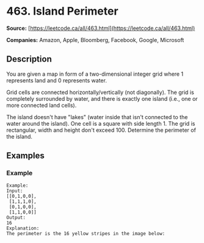 # 463. Island Perimeter

**Source:** [https://leetcode.ca/all/463.html](https://leetcode.ca/all/463.html)

**Companies:** Amazon, Apple, Bloomberg, Facebook, Google, Microsoft

## Description

You are given a map in form of a two-dimensional integer grid where 1 represents land and 0
        represents water.

Grid cells are connected horizontally/vertically (not diagonally). The grid is completely
        surrounded by water, and there is exactly one island (i.e., one or more connected land
        cells).

The island doesn't have "lakes" (water inside that isn't connected to the
        water around the island). One cell is a square with side length 1. The grid is rectangular,
        width and height don't exceed 100. Determine the perimeter of the island.

## Examples

### Example

```
Example:
Input:
[[0,1,0,0],
 [1,1,1,0],
 [0,1,0,0],
 [1,1,0,0]]
Output:
16
Explanation:
The perimeter is the 16 yellow stripes in the image below:
```

